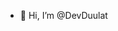 - 👋 Hi, I’m @DevDuulat
  
<!---
DevDuulat/DevDuulat is a ✨ special ✨ repository because its `README.md` (this file) appears on your GitHub profile.
You can click the Preview link to take a look at your changes.
--->
